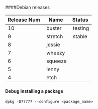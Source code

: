 ####Debian releases

Release Num | Name | Status
------------ | ------------- | ----
10 | buster | testing
9 | stretch | stable
8 | jessie | 
7 | wheezy |
6 | squeeze | 
5 | lenny | 
4 | etch | 


#### Debug installing a package

```
dpkg -D77777 --configure <package_name>
```


